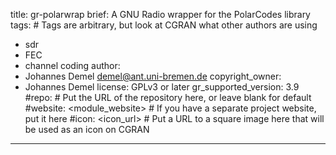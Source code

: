 title: gr-polarwrap
brief: A GNU Radio  wrapper for the PolarCodes library
tags: # Tags are arbitrary, but look at CGRAN what other authors are using
  - sdr
  - FEC
  - channel coding
author:
  - Johannes Demel <demel@ant.uni-bremen.de>
copyright_owner:
  - Johannes Demel
license: GPLv3 or later
gr_supported_version: 3.9
#repo: # Put the URL of the repository here, or leave blank for default
#website: <module_website> # If you have a separate project website, put it here
#icon: <icon_url> # Put a URL to a square image here that will be used as an icon on CGRAN
---
